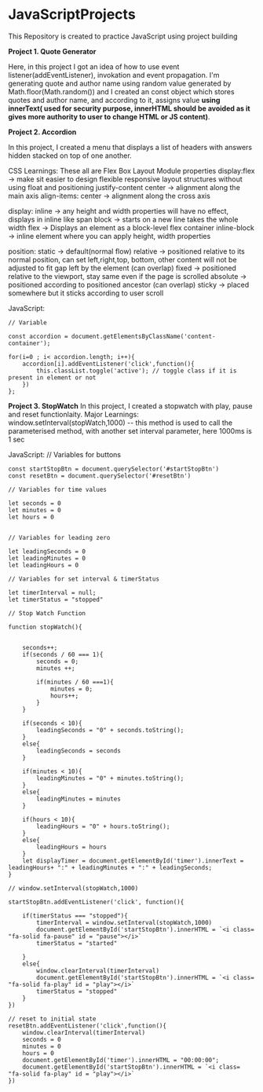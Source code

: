 # JavaScriptProjects

This Repository is created to practice JavaScript using project building

**Project 1. Quote Generator**

  Here, in this project I got an idea of how to use event listener(addEventListener), invokation and event propagation.
  I'm generating quote and author name using random value generated by Math.floor(Math.random()) and I created an const object which stores quotes and author name, and   according to it, assigns value **using innerText( used for security purpose, innerHTML should be avoided as it gives more authority to user to change HTML or JS            content)**.
  
 
**Project 2. Accordion**

 In this project, I created a menu that displays a list of headers with answers hidden stacked on top of one another.
 
CSS Learnings:
  These all are Flex Box Layout Module properties
    display:flex -> make sit easier to design flexible responsive layout structures without using float and positioning
    justify-content center -> alignment along the main axis
    align-items: center -> alignment along the cross axis

  display:
    inline -> any height and width properties will have no effect, displays in inline like span
    block -> starts on a new line takes the whole width
    flex -> Displays an element as a block-level flex container
    inline-block -> inline element where you can apply height, width properties
  
  position:
    static -> default(normal flow)
    relative -> positioned relative to its normal position, can set left,right,top, bottom, other content will not be adjusted to fit gap left by the element (can overlap)
    fixed -> positioned relative to the viewport, stay same even if the page is scrolled
    absolute -> positioned according to positioned ancestor (can overlap)
    sticky -> placed somewhere but it sticks according to user scroll
    
  JavaScript:
  
    // Variable

    const accordion = document.getElementsByClassName('content-container');

    for(i=0 ; i< accordion.length; i++){
        accordion[i].addEventListener('click',function(){
            this.classList.toggle('active'); // toggle class if it is present in element or not
        })
    };


**Project 3. StopWatch**
  In this project, I created a stopwatch with play, pause and reset functionlaity.
  Major Learnings:
    window.setInterval(stopWatch,1000) -- this method is used to call the parameterised method, with another set interval parameter, here 1000ms is 1 sec
    
  JavaScript:
    // Variables for buttons

    const startStopBtn = document.querySelector('#startStopBtn')
    const resetBtn = document.querySelector('#resetBtn')

    // Variables for time values

    let seconds = 0
    let minutes = 0
    let hours = 0


    // Variables for leading zero

    let leadingSeconds = 0
    let leadingMinutes = 0
    let leadingHours = 0

    // Variables for set interval & timerStatus

    let timerInterval = null;
    let timerStatus = "stopped"

    // Stop Watch Function

    function stopWatch(){


        seconds++;
        if(seconds / 60 === 1){
            seconds = 0;
            minutes ++;

            if(minutes / 60 ===1){
                minutes = 0;
                hours++;
            }
        }

        if(seconds < 10){
            leadingSeconds = "0" + seconds.toString();
        }
        else{
            leadingSeconds = seconds
        }

        if(minutes < 10){
            leadingMinutes = "0" + minutes.toString();
        }
        else{
            leadingMinutes = minutes
        }

        if(hours < 10){
            leadingHours = "0" + hours.toString();
        }
        else{
            leadingHours = hours
        }
        let displayTimer = document.getElementById('timer').innerText = leadingHours+ ":" + leadingMinutes + ":" + leadingSeconds;
    }

    // window.setInterval(stopWatch,1000)

    startStopBtn.addEventListener('click', function(){

        if(timerStatus === "stopped"){
            timerInterval = window.setInterval(stopWatch,1000)
            document.getElementById('startStopBtn').innerHTML = `<i class= "fa-solid fa-pause" id = "pause"></i>`
            timerStatus = "started"

        }
        else{
            window.clearInterval(timerInterval)
            document.getElementById('startStopBtn').innerHTML = `<i class= "fa-solid fa-play" id = "play"></i>`
            timerStatus = "stopped"
        }
    })

    // reset to initial state
    resetBtn.addEventListener('click',function(){
        window.clearInterval(timerInterval)
        seconds = 0
        minutes = 0
        hours = 0
        document.getElementById('timer').innerHTML = "00:00:00";
        document.getElementById('startStopBtn').innerHTML = `<i class= "fa-solid fa-play" id = "play"></i>`
    })
